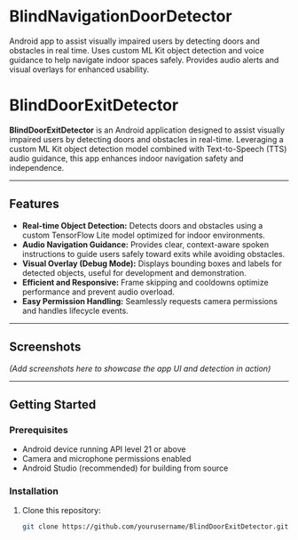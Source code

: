 # BlindNavigationDoorDetector
Android app to assist visually impaired users by detecting doors and obstacles in real time. Uses custom ML Kit object detection and voice guidance to help navigate indoor spaces safely. Provides audio alerts and visual overlays for enhanced usability.
# BlindDoorExitDetector

**BlindDoorExitDetector** is an Android application designed to assist visually impaired users by detecting doors and obstacles in real-time. Leveraging a custom ML Kit object detection model combined with Text-to-Speech (TTS) audio guidance, this app enhances indoor navigation safety and independence.

---

## Features

- **Real-time Object Detection:** Detects doors and obstacles using a custom TensorFlow Lite model optimized for indoor environments.  
- **Audio Navigation Guidance:** Provides clear, context-aware spoken instructions to guide users safely toward exits while avoiding obstacles.  
- **Visual Overlay (Debug Mode):** Displays bounding boxes and labels for detected objects, useful for development and demonstration.  
- **Efficient and Responsive:** Frame skipping and cooldowns optimize performance and prevent audio overload.  
- **Easy Permission Handling:** Seamlessly requests camera permissions and handles lifecycle events.

---

## Screenshots

*(Add screenshots here to showcase the app UI and detection in action)*

---

## Getting Started

### Prerequisites

- Android device running API level 21 or above  
- Camera and microphone permissions enabled  
- Android Studio (recommended) for building from source  

### Installation

1. Clone this repository:

   ```bash
   git clone https://github.com/yourusername/BlindDoorExitDetector.git

